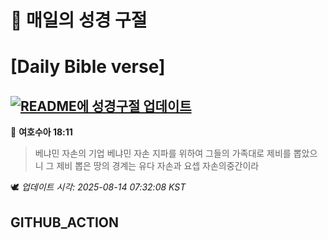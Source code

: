 # 🙏 매일의 성경 구절
# [Daily Bible verse]
## [![README에 성경구절 업데이트](https://github.com/DONGSUKA/first_test/actions/workflows/update-readme-bible.yml/badge.svg)](https://github.com/DONGSUKA/first_test/actions/workflows/update-readme-bible.yml)
<!-- START_BIBLE_VERSE -->
📖 **여호수아 18:11**
> 베냐민 자손의 기업 베냐민 자손 지파를 위하여 그들의 가족대로 제비를 뽑았으니 그 제비 뽑은 땅의 경계는 유다 자손과 요셉 자손의중간이라

🕊️ _업데이트 시각: 2025-08-14 07:32:08 KST_
  <!-- END_BIBLE_VERSE -->
## GITHUB_ACTION

